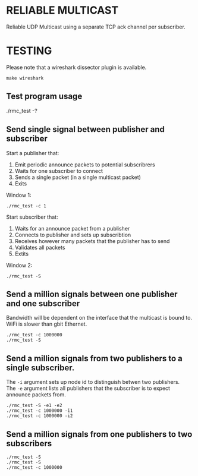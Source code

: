 # RELIABLE MULTICAST
Reliable UDP Multicast using a separate TCP ack channel per subscriber.

# TESTING

Please note that a wireshark dissector plugin is available.

    make wireshark

## Test program usage
./rmc_test -?

## Send single signal between publisher and subscriber
Start a publisher that:

1. Emit periodic announce packets to potential subscribrers
2. Waits for one subscriber to connect
3. Sends a single packet (in a single multicast packet)
4. Exits

Window 1:

    ./rmc_test -c 1


Start subscriber that:

1. Waits for an announce packet from a publisher
2. Connects to publisher and sets up subscribtion
3. Receives however many packets that the publisher has to send
4. Validates all packets
5. Extits

Window 2:

    ./rmc_test -S


## Send a million signals between one publisher and one subscriber

Bandwidth will be dependent on the interface that the multicast is bound to. WiFi is slower than gbit Ethernet.

    ./rmc_test -c 1000000
    ./rmc_test -S

## Send a million signals from two publishers to a single subscriber.

The ```-i``` argument sets up node id to distinguish betwen two publishers.<br>
The ```-e``` argument lists all publishers that the subscriber is to expect announce packets from.<br>

    ./rmc_test -S -e1 -e2
    ./rmc_test -c 1000000 -i1 
    ./rmc_test -c 1000000 -i2
    
## Send a million signals from one publishers to two subscribers

    ./rmc_test -S 
    ./rmc_test -S 
    ./rmc_test -c 1000000 


